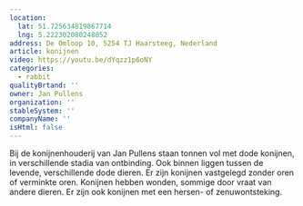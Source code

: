 ```yaml
---
location:
  lat: 51.725634819867714
  lng: 5.222302080248052
address: De Omloop 10, 5254 TJ Haarsteeg, Nederland
article: konijnen
video: https://youtu.be/dYqzz1p6oNY
categories:
  - rabbit
qualityBrtand: ''
owner: Jan Pullens
organization: ''
stableSystem: ''
companyName: ''
isHtml: false
---
```

Bij de konijnenhouderij van Jan Pullens staan tonnen vol met dode konijnen, in verschillende stadia van ontbinding. Ook binnen liggen tussen de levende, verschillende dode dieren. Er zijn konijnen vastgelegd zonder oren of verminkte oren. Konijnen hebben wonden, sommige door vraat van andere dieren. Er zijn ook konijnen met een hersen- of zenuwontsteking.
